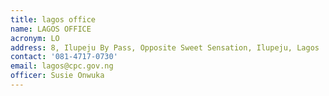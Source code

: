 ```yaml
---
title: lagos office
name: LAGOS OFFICE
acronym: LO
address: 8, Ilupeju By Pass, Opposite Sweet Sensation, Ilupeju, Lagos
contact: '081-4717-0730'
email: lagos@cpc.gov.ng
officer: Susie Onwuka
---
```


